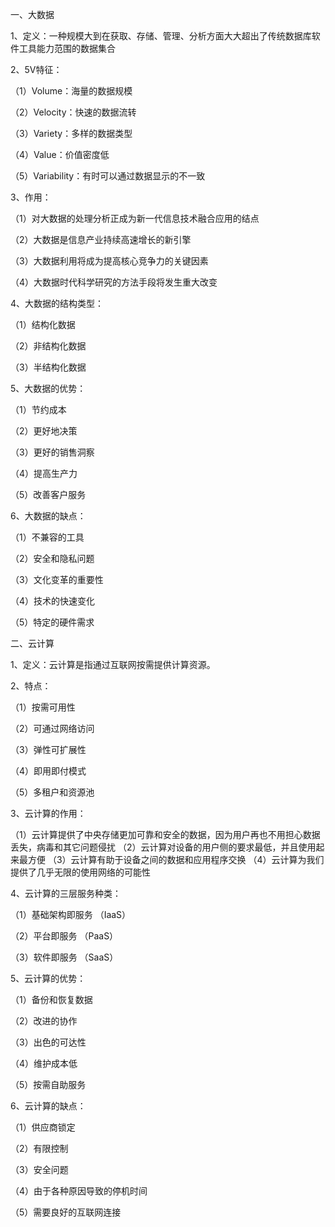 一、大数据

1、定义：一种规模大到在获取、存储、管理、分析方面大大超出了传统数据库软件工具能力范围的数据集合

2、5V特征：

（1）Volume：海量的数据规模

（2）Velocity：快速的数据流转

（3）Variety：多样的数据类型

（4）Value：价值密度低

（5）Variability：有时可以通过数据显示的不一致

3、作用：

（1）对大数据的处理分析正成为新一代信息技术融合应用的结点

（2）大数据是信息产业持续高速增长的新引擎

（3）大数据利用将成为提高核心竞争力的关键因素

（4）大数据时代科学研究的方法手段将发生重大改变

4、大数据的结构类型：

（1）结构化数据

（2）非结构化数据

（3）半结构化数据

5、大数据的优势：

（1）节约成本

（2）更好地决策

（3）更好的销售洞察

（4）提高生产力

（5）改善客户服务

6、大数据的缺点：

（1）不兼容的工具

（2）安全和隐私问题

（3）文化变革的重要性

（4）技术的快速变化

（5）特定的硬件需求

二、云计算

1、定义：云计算是指通过互联网按需提供计算资源。

2、特点：

（1）按需可用性

（2）可通过网络访问

（3）弹性可扩展性

（4）即用即付模式

（5）多租户和资源池

3、云计算的作用：

（1）云计算提供了中央存储更加可靠和安全的数据，因为用户再也不用担心数据丢失，病毒和其它问题侵扰
（2）云计算对设备的用户侧的要求最低，并且使用起来最方便
（3）云计算有助于设备之间的数据和应用程序交换
（4）云计算为我们提供了几乎无限的使用网络的可能性

4、云计算的三层服务种类：

（1）基础架构即服务 （IaaS）

（2）平台即服务 （PaaS）

（3）软件即服务 （SaaS）

5、云计算的优势：

（1）备份和恢复数据

（2）改进的协作

（3）出色的可达性

（4）维护成本低

（5）按需自助服务

6、云计算的缺点：

（1）供应商锁定

（2）有限控制

（3）安全问题

（4）由于各种原因导致的停机时间

（5）需要良好的互联网连接
